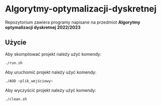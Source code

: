 # Algorytmy-optymalizacji-dyskretnej
Repozytorium zawiera programy napisane na przedmiot **Algorytmy optymalizacji dyskretnej 2022/2023**

## Użycie

Aby skompilować projekt należy użyć komendy:
```bash
./run.sh
```

Aby uruchomić projekt należy użyć komendy:
```bash
./AOD <plik_wejściowy>
```

Aby wyczyścić projekt należy użyć komendy:
```bash
./clean.sh
```
